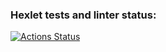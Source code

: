 ### Hexlet tests and linter status:
[![Actions Status](https://github.com/opuyan/python-project-lvl1/workflows/hexlet-check/badge.svg)](https://github.com/opuyan/python-project-lvl1/actions)